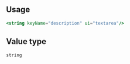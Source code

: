 ## Usage

```jsx
<string keyName="description" ui="textarea"/>
```

## Value type

```js
string
```
